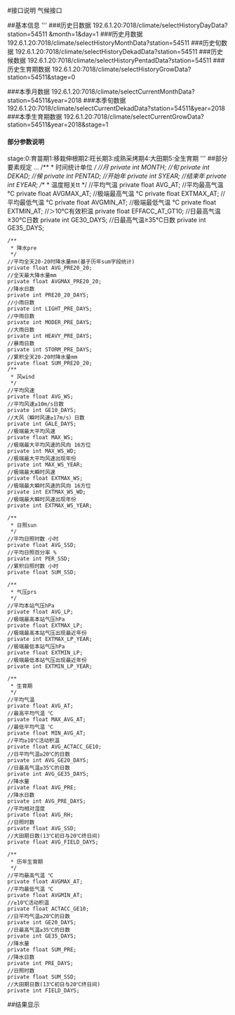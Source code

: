 #接口说明
气候接口

##基本信息
'''
###历史日数据
192.6.1.20:7018/climate/selectHistoryDayData?station=54511              &month=1&day=1
###历史月数据
192.6.1.20:7018/climate/selectHistoryMonthData?station=54511
###历史旬数据
192.6.1.20:7018/climate/selectHistoryDekadData?station=54511
###历史候数据
192.6.1.20:7018/climate/selectHistoryPentadData?station=54511
###历史生育期数据
192.6.1.20:7018/climate/selectHistoryGrowData?station=54511&stage=0

###本季月数据
192.6.1.20:7018/climate/selectCurrentMonthData?station=54511&year=2018
###本季旬数据
192.6.1.20:7018/climate/selectCurrentDekadData?station=54511&year=2018
###本季生育期数据
192.6.1.20:7018/climate/selectCurrentGrowData?station=54511&year=2018&stage=1

#### 部分参数说明
stage:0:育苗期1:移栽伸根期2:旺长期3:成熟采烤期4:大田期5:全生育期
'''
##部分要素规定
...
    /**
     * 时间统计单位
     */
    //月
    private int MONTH;
    //旬
    private int DEKAD;
    //候
    private int PENTAD;
    //开始年
    private int SYEAR;
    //结束年
    private int EYEAR;
    /**
     * 温度相关tt
     */
    //平均气温
    private float AVG_AT;
    //平均最高气温 ℃
    private float AVGMAX_AT;
    //极端最高气温 ℃
    private float EXTMAX_AT;
    //平均最低气温 ℃
    private float AVGMIN_AT;
    //极端最低气温 ℃
    private float EXTMIN_AT;
    //＞10℃有效积温
    private float EFFACC_AT_GT10;
    //日最高气温≥30℃日数
    private int GE30_DAYS;
    //日最高气温≥35℃日数
    private int GE35_DAYS;

    /**
     * 降水pre
     */
    //平均全天20-20时降水量mm(基于历年sum字段统计)
    private float AVG_PRE20_20;
    //全天最大降水量mm
    private float AVGMAX_PRE20_20;
    //降水日数
    private int PRE20_20_DAYS;
    //小雨日数
    private int LIGHT_PRE_DAYS;
    //中雨日数
    private int MODER_PRE_DAYS;
    //大雨日数
    private int HEAVY_PRE_DAYS;
    //暴雨日数
    private int STORM_PRE_DAYS;
    //累积全天20-20时降水量mm
    private float SUM_PRE20_20;
    /**
     * 风wind
     */
    //平均风速
    private float AVG_WS;
    //平均风速≥10m/s日数
    private int GE10_DAYS;
    //大风（瞬时风速≥17m/s）日数
    private int GALE_DAYS;
    //极端最大平均风速
    private float MAX_WS;
    //极端最大平均风速的风向 16方位
    private int MAX_WS_WD;
    //极端最大平均风速出现年份
    private int MAX_WS_YEAR;
    //极端最大瞬时风速
    private float EXTMAX_WS;
    //极端最大瞬时风速的风向 16方位
    private int EXTMAX_WS_WD;
    //极端最大瞬时风速出现年份
    private int EXTMAX_WS_YEAR;

    /**
     * 日照sun
     */
    //平均日照时数 小时
    private float AVG_SSD;
    //平均日照百分率 %
    private int PER_SSD;
    //累积日照时数 小时
    private float SUM_SSD;

    /**
     * 气压prs
     */
    //平均本站气压hPa
    private float AVG_LP;
    //极端最高本站气压hPa
    private float EXTMAX_LP;
    //极端最高本站气压出现最近年份
    private int EXTMAX_LP_YEAR;
    //极端最低本站气压hPa
    private float EXTMIN_LP;
    //极端最低本站气压出现最近年份
    private int EXTMIN_LP_YEAR;    

    /**
     * 生育期
     */
    //平均气温
    private float AVG_AT;
    //最高平均气温 ℃
    private float MAX_AVG_AT;
    //最低平均气温 ℃
    private float MIN_AVG_AT;
    //平均≥10℃活动积温
    private float AVG_ACTACC_GE10;
    //日平均气温≥20℃的日数
    private int AVG_GE20_DAYS;
    //日最高气温≥35℃的日数
    private int AVG_GE35_DAYS;
    //降水量
    private float AVG_PRE;
    //降水日数
    private int AVG_PRE_DAYS;
    //平均相对湿度
    private float AVG_RH;
    //日照时数
    private float AVG_SSD;
    //大田期日数(13℃初日与20℃终日间)
    private float AVG_FIELD_DAYS;

    /**
     * 历年生育期
     */
    //平均最高气温 ℃
    private float AVGMAX_AT;
    //平均最低气温 ℃
    private float AVGMIN_AT;
    //≥10℃活动积温
    private float ACTACC_GE10;
    //日平均气温≥20℃的日数
    private int GE20_DAYS;
    //日最高气温≥35℃的日数
    private int GE35_DAYS;
    //降水量
    private float SUM_PRE;
    //降水日数
    private int PRE_DAYS;
    //日照时数
    private float SUM_SSD;
    //大田期日数(13℃初日与20℃终日间)
    private int FIELD_DAYS;

##结果显示

###